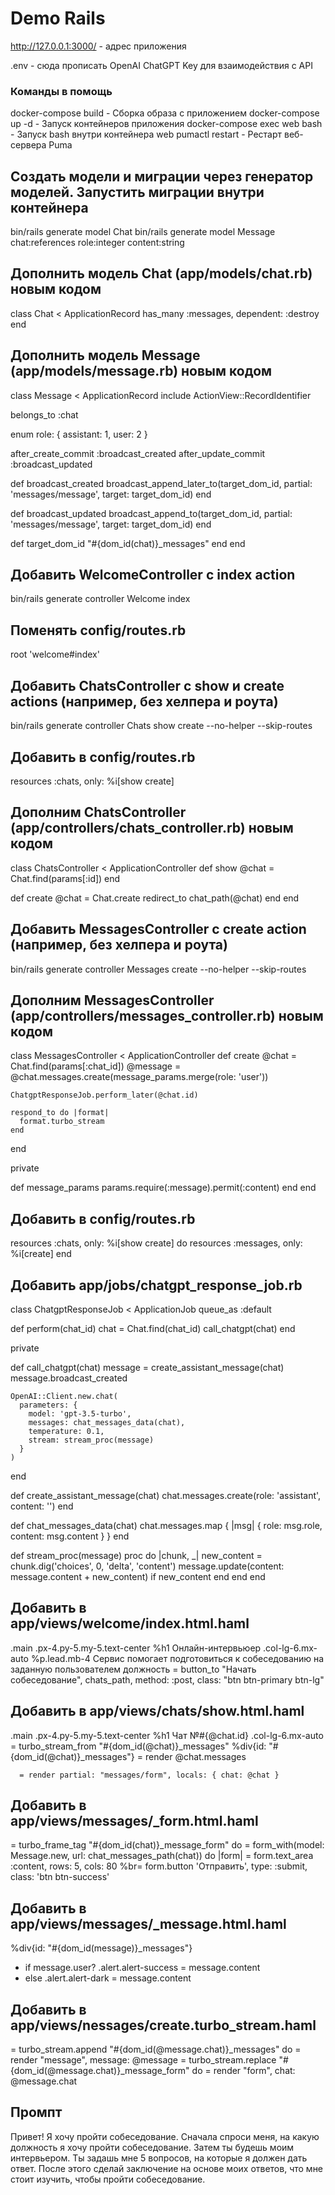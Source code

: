 # Demo Rails

http://127.0.0.1:3000/ - адрес приложения

.env - сюда прописать OpenAI ChatGPT Key для взаимодействия с API

### Команды в помощь
docker-compose build - Сборка образа с приложением
docker-compose up -d - Запуск контейнеров приложения
docker-compose exec web bash - Запуск bash внутри контейнера web
pumactl restart - Рестарт веб-сервера Puma

## Создать модели и миграции через генератор моделей. Запустить миграции внутри контейнера
bin/rails generate model Chat
bin/rails generate model Message chat:references role:integer content:string

## Дополнить модель Chat (app/models/chat.rb) новым кодом
class Chat < ApplicationRecord
  has_many :messages, dependent: :destroy
end

## Дополнить модель Message (app/models/message.rb) новым кодом
class Message < ApplicationRecord
  include ActionView::RecordIdentifier

  belongs_to :chat

  enum role: { assistant: 1, user: 2 }

  after_create_commit :broadcast_created
  after_update_commit :broadcast_updated

  def broadcast_created
    broadcast_append_later_to(target_dom_id, partial: 'messages/message', target: target_dom_id)
  end

  def broadcast_updated
    broadcast_append_to(target_dom_id, partial: 'messages/message', target: target_dom_id)
  end

  def target_dom_id
    "#{dom_id(chat)}_messages"
  end
end


## Добавить WelcomeController с index action
bin/rails generate controller Welcome index

## Поменять config/routes.rb
root 'welcome#index'


## Добавить ChatsController с show и create actions (например, без хелпера и роута)
bin/rails generate controller Chats show create --no-helper --skip-routes

## Добавить в config/routes.rb
resources :chats, only: %i[show create]

## Дополним ChatsController (app/controllers/chats_controller.rb) новым кодом
class ChatsController < ApplicationController
  def show
    @chat = Chat.find(params[:id])
  end

  def create
    @chat = Chat.create
    redirect_to chat_path(@chat)
  end
end


## Добавить MessagesController с create action (например, без хелпера и роута)
bin/rails generate controller Messages create --no-helper --skip-routes

## Дополним MessagesController (app/controllers/messages_controller.rb) новым кодом
class MessagesController < ApplicationController
  def create
    @chat = Chat.find(params[:chat_id])
    @message = @chat.messages.create(message_params.merge(role: 'user'))

    ChatgptResponseJob.perform_later(@chat.id)

    respond_to do |format|
      format.turbo_stream
    end
  end

  private

  def message_params
    params.require(:message).permit(:content)
  end
end

## Добавить в config/routes.rb
resources :chats, only: %i[show create] do
  resources :messages, only: %i[create]
end


## Добавить app/jobs/chatgpt_response_job.rb
class ChatgptResponseJob < ApplicationJob
  queue_as :default

  def perform(chat_id)
    chat = Chat.find(chat_id)
    call_chatgpt(chat)
  end

  private

  def call_chatgpt(chat)
    message = create_assistant_message(chat)
    message.broadcast_created

    OpenAI::Client.new.chat(
      parameters: {
        model: 'gpt-3.5-turbo',
        messages: chat_messages_data(chat),
        temperature: 0.1,
        stream: stream_proc(message)
      }
    )
  end

  def create_assistant_message(chat)
    chat.messages.create(role: 'assistant', content: '')
  end

  def chat_messages_data(chat)
    chat.messages.map { |msg| { role: msg.role, content: msg.content } }
  end

  def stream_proc(message)
    proc do |chunk, _|
      new_content = chunk.dig('choices', 0, 'delta', 'content')
      message.update(content: message.content + new_content) if new_content
    end
  end
end

## Добавить в app/views/welcome/index.html.haml
.main
  .px-4.py-5.my-5.text-center
    %h1 Онлайн-интервьюер
    .col-lg-6.mx-auto 
      %p.lead.mb-4 Сервис помогает подготовиться к собеседованию на заданную пользователем должность
      = button_to "Начать собеседование", chats_path, method: :post, class: "btn btn-primary btn-lg"

## Добавить в app/views/chats/show.html.haml
.main
  .px-4.py-5.my-5.text-center
    %h1 Чат №#{@chat.id}
    .col-lg-6.mx-auto 
      = turbo_stream_from "#{dom_id(@chat)}_messages"
      %div{id: "#{dom_id(@chat)}_messages"}
        = render @chat.messages
  
      = render partial: "messages/form", locals: { chat: @chat }

## Добавить в app/views/messages/_form.html.haml
= turbo_frame_tag "#{dom_id(chat)}_message_form" do
  = form_with(model: Message.new, url: chat_messages_path(chat)) do |form|
    = form.text_area :content, rows: 5, cols: 80
    %br= form.button 'Отправить', type: :submit, class: 'btn btn-success'


## Добавить в app/views/messages/_message.html.haml
%div{id: "#{dom_id(message)}_messages"}
  - if message.user?
    .alert.alert-success
      = message.content
  - else
    .alert.alert-dark
      = message.content

## Добавить в app/views/nessages/create.turbo_stream.haml
= turbo_stream.append "#{dom_id(@message.chat)}_messages" do
  = render "message", message: @message
= turbo_stream.replace "#{dom_id(@message.chat)}_message_form" do
  = render "form", chat: @message.chat

## Промпт
Привет! Я хочу пройти собеседование. Сначала спроси меня, на какую должность я хочу пройти собеседование. Затем ты будешь моим интервьером. Ты задашь мне 5 вопросов, на которые я должен дать ответ. После этого сделай заключение на основе моих ответов, что мне стоит изучить, чтобы пройти собеседование.